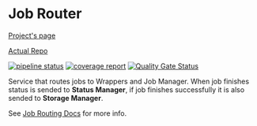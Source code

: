 # Job Router

[Project's page](https://musicmanager.gitpages.windmaker.net/Job-Router)

[Actual Repo](https://git.windmaker.net/musicmanager/Job-Router)

 [![pipeline status](https://git.windmaker.net/musicmanager/Job-Router/badges/master/pipeline.svg)](https://git.windmaker.net/musicmanager/Job-Router/-/commits/master) [![coverage report](https://git.windmaker.net/musicmanager/Job-Router/badges/master/coverage.svg)](https://git.windmaker.net/musicmanager/Job-Router/-/commits/master) [![Quality Gate Status](https://sonarqube.windmaker.net/api/project_badges/measure?project=music-manager-job-router&metric=alert_status)](https://sonarqube.windmaker.net/dashboard?id=music-manager-job-router)

Service that routes jobs to Wrappers and Job Manager. When job finishes status is sended to **Status Manager**, if job finishes successfully it is also sended to **Storage Manager**.

See [Job Routing Docs](https://musicmanager.gitpages.windmaker.net/Music-Manager-Docs/job-routing/) for more info.
